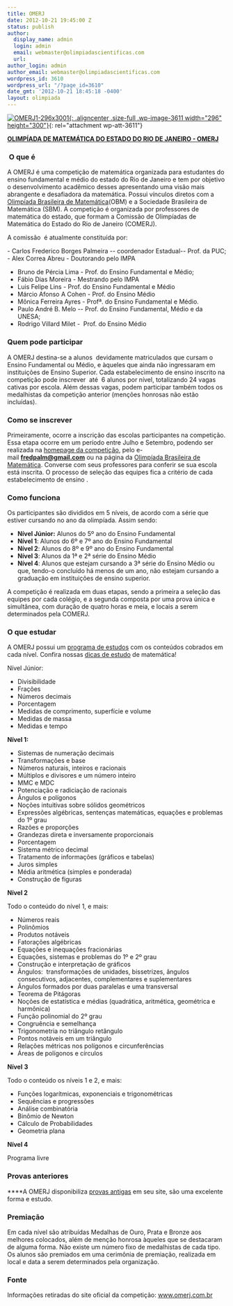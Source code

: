```yaml
---
title: OMERJ
date: 2012-10-21 19:45:00 Z
status: publish
author:
  display_name: admin
  login: admin
  email: webmaster@olimpiadascientificas.com
  url: 
author_login: admin
author_email: webmaster@olimpiadascientificas.com
wordpress_id: 3610
wordpress_url: "/?page_id=3610"
date_gmt: '2012-10-21 18:45:18 -0400'
layout: olimpiada
---
```


[![](/wp-content/uploads/2012/10/OMERJ1-296x30011.jpg "OMERJ1-296x3001"){: .aligncenter .size-full .wp-image-3611 width="296" height="300"}](/estaduaisregionais/rj/omerj/omerj1-296x3001/){: rel="attachment wp-att-3611"}

[**OLIMPÍADA DE MATEMÁTICA DO ESTADO DO RIO DE JANEIRO - OMERJ**][1]

###   O que é

  
A OMERJ é uma competição de matemática organizada para estudantes do ensino fundamental e médio do estado do Rio de Janeiro e tem por objetivo o desenvolvimento acadêmico desses apresentando uma visão mais abrangente e desafiadora da matemática. Possui vínculos diretos com a [Olimpíada Brasileira de Matemática](/olimpiadas/olimpiadas-de-matematica/obm/ "OBM")(OBM) e a Sociedade Brasileira de Matemática (SBM). A competição é organizada por professores de matemática do estado, que formam a Comissão&nbsp;de Olimpíadas de Matemática do Estado do Rio de Janeiro (COMERJ).

 A comissão  é atualmente constituída por:

\- Carlos Frederico Borges Palmeira -- coordenador Estadual-- Prof. da PUC;  
 - Alex Correa Abreu - Doutorando pelo IMPA  
 - Bruno de Pércia Lima - Prof. do Ensino Fundamental e Médio;  
 - Fábio Dias Moreira - Mestrando pelo IMPA  
 - Luis Felipe Lins - Prof. do Ensino Fundamental e Médio  
 - Márcio Afonso A Cohen - Prof. do Ensino Médio  
 - Mônica Ferreira Ayres - Profª. do Ensino Fundamental e Médio.  
 - Paulo André B. Melo -- Prof. do Ensino Fundamental, Médio e da UNESA;  
 - Rodrigo Villard Milet -  Prof. do Ensino Médio

### **Quem pode participar**

  
A OMERJ destina-se a alunos &nbsp;devidamente matriculados que cursam o Ensino Fundamental ou Médio, e &agrave;queles que ainda não ingressaram em instituições de Ensino Superior. Cada estabelecimento de ensino inscrito na competição pode inscrever &nbsp;até &nbsp;6 alunos por nível, totalizando 24 vagas cativas por escola. Além dessas vagas, podem participar também todos os medalhistas da competição anterior (menções honrosas não estão incluídas).

 ### **Como se inscrever**

  
Primeiramente, ocorre a inscrição das escolas participantes na competição. Essa etapa ocorre em um período entre Julho e Setembro, podendo ser realizada na [homepage da competição][1], pelo e-mail&nbsp;**fredpalm@gmail.com**&nbsp;ou na página da [Olimpíada Brasileira de Matemática][2]. Converse com seus professores para conferir se sua escola está inscrita. O processo de seleção das equipes fica a critério de cada estabelecimento de ensino .

 ###  Como funciona

  
Os participantes são divididos em 5 níveis, de acordo com a série que estiver cursando no ano da olimpíada. Assim sendo:

 * **Nível Júnior:** Alunos do 5º ano do Ensino Fundamental
* **Nível 1**\: Alunos do 6º e 7º ano do Ensino Fundamental
* **Nível 2**\: Alunos do 8º e 9º ano do Ensino Fundamental
* **Nível 3**\: Alunos da 1ª e 2ª série do Ensino Médio
* **Nível 4**\: Alunos que estejam cursando a 3ª série do Ensino Médio ou que, tendo-o concluído há menos de um ano, não estejam cursando a graduação em instituições de ensino superior.
  

  
A competição é realizada em duas etapas, sendo a primeira a seleção das equipes por cada colégio, e a segunda composta por uma prova única e simultânea, com duração de quatro horas e meia, e locais a serem determinados pela COMERJ.

 ### **O que estudar**

  
A OMERJ possui um [programa de estudos][3]&nbsp;com os conteúdos cobrados em cada nível. Confira nossas [dicas de estudo](/estudo/matematica/ "dicas de estudo") de matemática!

 Nível Júnior:

* Divisibilidade
* Frações
* Números decimais
* Porcentagem
* Medidas de comprimento, superfície e volume
* Medidas de massa
* Medidas e tempo
  

  
**Nível 1:**

 * Sistemas de numeração decimais
* Transformações e base
* Números naturais, inteiros e racionais
* Múltiplos e divisores e um número inteiro
* MMC e MDC
* Potenciação e radiciação de racionais
* Ângulos e polígonos
* Noções intuitivas sobre sólidos geométricos
* Expressões algébricas, sentenças matemáticas, equações e problemas do 1º grau
* Razões e proporções
* Grandezas direta e inversamente proporcionais
* Porcentagem
* Sistema métrico decimal
* Tratamento de informações (gráficos e tabelas)
* Juros simples
* Média aritmética (simples e ponderada)
* Construção de figuras
  

  
**Nível 2**

 Todo o conteúdo do nível 1, e mais:

* Números reais
* Polinômios
* Produtos notáveis
* Fatorações algébricas
* Equações e inequações fracionárias
* Equações, sistemas e problemas do 1º e 2º grau
* Construção e interpretação de gráficos
* Ângulos:  transformações de unidades, bissetrizes, ângulos consecutivos, adjacentes, complementares e suplementares
* Ângulos formados por duas paralelas e uma transversal
* Teorema de Pitágoras
* Noções de estatística e médias (quadrática, aritmética, geométrica e harmônica)
* Função polinomial do 2º grau
* Congruência e semelhança
* Trigonometria no triângulo retângulo
* Pontos notáveis em um triângulo
* Relações métricas nos polígonos e circunferências
* Áreas de polígonos e círculos
  

  
**Nível**&nbsp;**3**

 Todo o conteúdo os níveis 1 e 2, e mais:

* Funções logarítmicas, exponenciais e trigonométricas
* Sequências e progressões
* Análise combinatória
* Binômio de Newton
* Cálculo de Probabilidades
* Geometria plana
  

  
**Nível 4**

 Programa livre

### **Provas anteriores**

  
****A OMERJ disponibiliza [provas antigas][4] em seu site, são uma excelente forma e estudo.

 ### **Premiação**

  
Em cada nível são&nbsp;atribuídas Medalhas de Ouro, Prata e Bronze aos melhores colocados, além de menção honrosa &agrave;queles que se destacaram de alguma forma. Não existe um número fixo de medalhistas de cada tipo. Os alunos são premiados em uma cerimônia de premiação,&nbsp;realizada em local e data a serem determinados pela organização.

 ### **Fonte**

  
Informações retiradas do site oficial da competição: www.omerj.com.br

  



[1]: http://www.omerj.com.br/ "OMERJ"
[2]: http://www.obm.org.br/ "OBM"
[3]: http://www.omerj.com.br/index.php?mod=mat&amp;id_materia=24 "programa de estudos"
[4]: http://www.omerj.com.br/index.php?mod=secoes&amp;id_secao=3 "provas antigas"
